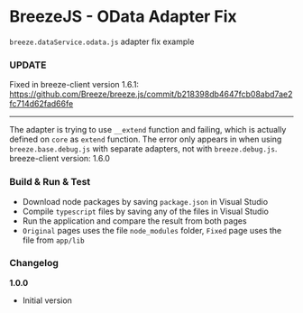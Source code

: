 # BreezeJS - OData Adapter Fix
`breeze.dataService.odata.js` adapter fix example  

### UPDATE
Fixed in breeze-client version 1.6.1:  
https://github.com/Breeze/breeze.js/commit/b218398db4647fcb08abd7ae2fc714d62fad66fe

---

The adapter is trying to use `__extend` function and failing, which is actually defined on `core` as `extend` function.
The error only appears in when using `breeze.base.debug.js` with separate adapters, not with `breeze.debug.js`.  
breeze-client version: 1.6.0

### Build & Run & Test

* Download node packages by saving `package.json` in Visual Studio
* Compile `typescript` files by saving any of the files in Visual Studio
* Run the application and compare the result from both pages
* `Original` pages uses the file `node_modules` folder, `Fixed` page uses the file from `app/lib`

### Changelog

**1.0.0**

* Initial version
